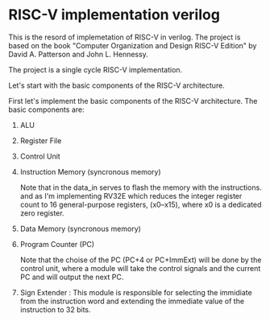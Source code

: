 # RISC-V implementation verilog

This is the resord of implemetation of RISC-V in verilog. The project is based on the book "Computer Organization and Design RISC-V Edition" by David A. Patterson and John L. Hennessy.

The project is a single cycle RISC-V implementation. 

Let's start with the basic components of the RISC-V architecture.

First let's implement the basic components of the RISC-V architecture. The basic components are:
1. ALU
2. Register File
3. Control Unit
4. Instruction Memory (syncronous memory)
    
    Note that in the data_in serves to flash the memory with the instructions.
    and as I'm implementing RV32E which reduces the integer register count to 16 general-purpose registers, (x0–x15), where x0 is a dedicated zero register.
5. Data Memory (syncronous memory)
6. Program Counter (PC)

    Note that the choise of the PC (PC+4 or PC+ImmExt) will be done by the control unit, where a module will take the control signals and the current PC and will output the next PC.

7. Sign Extender : This module is responsible for selecting the immidiate from the instruction word and extending the immediate value of the instruction to 32 bits.